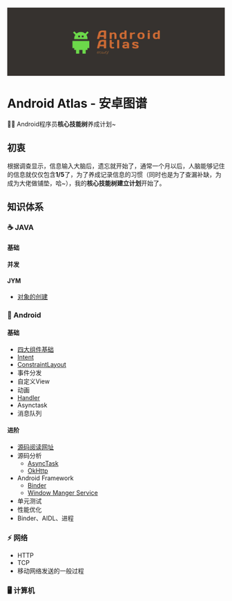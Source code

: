 ![cover](https://github.com/mCyp/T-KnowledgeHierarchy/blob/master/image/cover.png)

# Android Atlas - 安卓图谱

🦸‍♂️   Android程序员**核心技能树**养成计划~

## 初衷

根据调查显示，信息输入大脑后，遗忘就开始了，通常一个月以后，人脑能够记住的信息就仅仅包含**1/5**了，为了养成记录信息的习惯（同时也是为了查漏补缺，为成为大佬做铺垫，哈~），我的**核心技能树建立计划**开始了。

## 知识体系

### ☕️  JAVA

#### 基础

#### 并发

#### JYM

- [对象的创建]()

### 🤖  Android

#### 基础

- [四大组件基础](https://github.com/mCyp/T-KnowledgeHierarchy/blob/master/Android/Android四大组件.md)
- [Intent](https://github.com/mCyp/T-KnowledgeHierarchy/blob/master/Android/Intent.md)
- [ConstraintLayout](https://www.jianshu.com/p/958887ed4f5f)
- 事件分发
- 自定义View
- 动画
- [Handler](https://github.com/mCyp/T-KnowledgeHierarchy/blob/master/Android/Handler.md)
- Asynctask
- 消息队列

#### 进阶

- [源码阅读网址](https://www.androidos.net.cn/sourcecode)
- 源码分析
  - [AsyncTask](https://github.com/mCyp/T-KnowledgeHierarchy/blob/master/Android/AsyncTask.md)
  - [OkHttp](https://github.com/mCyp/T-KnowledgeHierarchy/blob/master/Android/OkHttp.md)
- Android Framework
  - [Binder](https://github.com/mCyp/T-KnowledgeHierarchy/blob/master/Android/Binder.md)
  - [Window Manger Service](https://github.com/mCyp/T-KnowledgeHierarchy/blob/master/Android/Window.md)
- 单元测试
- 性能优化
- Binder、AIDL、进程

### ⚡️  网络

- HTTP 
- TCP
- 移动网络发送的一般过程 

### 🖥  计算机

